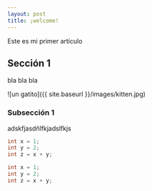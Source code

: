 ```yaml
---
layout: post
title: ¡welcome!
---
```


Este es mi primer artículo

## Sección 1

bla bla bla

![un gatito]({{ site.baseurl }}/images/kitten.jpg)

### Subsección 1

adskfjasdñlfkjadslfkjs

``` java
int x = 1;
int y = 2;
int z = x + y;
```

``` c#
int x = 1;
int y = 2;
int z = x + y;
```
